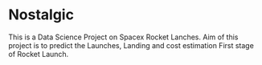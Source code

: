 # Nostalgic
This is a Data Science Project on Spacex Rocket Lanches. Aim of this project is to predict the Launches, Landing and cost estimation 
First stage of Rocket Launch.
